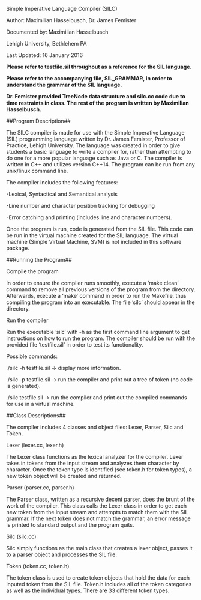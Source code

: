 Simple Imperative Language Compiler (SILC)

Author: Maximilian Hasselbusch, Dr. James Femister

Documented by: Maximilian Hasselbusch

Lehigh University, Bethlehem PA

Last Updated: 16 January 2016

**Please refer to testfile.sil throughout as a reference for the SIL language.**

**Please refer to the accompanying file, SIL_GRAMMAR, in order to understand the grammar of the SIL language.**

**Dr. Femister provided TreeNode data structure and silc.cc code due to time restraints in class.  The rest of the program is written by Maximilian Hasselbusch.**

##Program Description##

The SILC compiler is made for use with the Simple Imperative Language (SIL) programming language written by Dr. James Femister, Professor of Practice, Lehigh University.  The language was created in order to give students a basic language to write a compiler for, rather than attempting to do one for a more popular language such as Java or C.  The compiler is written in C++ and utilizes version C++14.  The program can be run from any unix/linux command line.  

The compiler includes the following features:

-Lexical, Syntactical and Semantical analysis

-Line number and character position tracking for debugging

-Error catching and printing (includes line and character numbers).

Once the program is run, code is generated from the SIL file.  This code can be run in the virtual machine created for the SIL language.  The virtual machine (Simple Virtual Machine, SVM) is not included in this software package.

##Running the Program##

Compile the program 

In order to ensure the compiler runs smoothly, execute a ‘make clean’ command to remove all previous versions of the program from the directory.  Afterwards, execute a ‘make’ command in order to run the Makefile, thus compiling the program into an executable.  The file ’silc’ should appear in the directory.

Run the compiler

Run the executable ’silc’ with -h as the first command line argument to get instructions on how to run the program.  The compiler should be run with the provided file ‘testfile.sil’ in order to test its functionality.  

Possible commands:

  ./silc -h testfile.sil  ->  display more information.

  ./silc -p testfile.sil  ->  run the compiler and print out a tree of token (no code is generated).

  ./silc testfile.sil  ->  run the compiler and print out the compiled commands for use in a virtual machine.

##Class Descriptions##

The compiler includes 4 classes and object files: Lexer, Parser, Silc and Token. 

Lexer (lexer.cc, lexer.h)

The Lexer class functions as the lexical analyzer for the compiler.  Lexer takes in tokens from the input stream and analyzes them character by character.  Once the token type is identified (see token.h for token types), a new token object will be created and returned.

Parser (parser.cc, parser.h)

The Parser class, written as a recursive decent parser, does the brunt of the work of the compiler.  This class calls the Lexer class in order to get each new token from the input stream and attempts to match them with the SIL grammar.  If the next token does not match the grammar, an error message is printed to standard output and the program quits.

Silc (silc.cc)

Silc simply functions as the main class that creates a lexer object, passes it to a parser object and processes the SIL file. 

Token (token.cc, token.h)

The token class is used to create token objects that hold the data for each inputed token from the SIL file.  Token.h includes all of the token categories as well as the individual types.  There are 33 different token types.    
